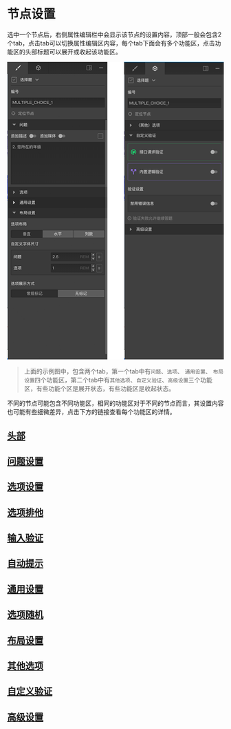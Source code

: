 # 节点设置

选中一个节点后，右侧属性编辑栏中会显示该节点的设置内容，顶部一般会包含2个tab，点击tab可以切换属性编辑区内容，每个tab下面会有多个功能区，点击功能区的头部标题可以展开或收起该功能区。

<img src='./images/concept.png'>

> 上面的示例图中，包含两个tab，第一个tab中有`问题`、`选项`、 `通用设置`、 `布局设置`四个功能区，第二个tab中有`其他选项`、`自定义验证`、`高级设置`三个功能区，有些功能个区是展开状态，有些功能区是收起状态。

不同的节点可能包含不同功能区，相同的功能区对于不同的节点而言，其设置内容也可能有些细微差异，点击下方的链接查看每个功能区的详情。

## [头部](./header.md)
## [问题设置](./question.md)
## [选项设置](./option.md)
## [选项排他](./option-exclude.md)
## [输入验证](./input-validation.md)
## [自动提示](./auto-complete.md)
## [通用设置](./common.md)
## [选项随机](./option-random.md)
## [布局设置](./layout.md)
## [其他选项](./other-option.md)
## [自定义验证](./custom-validation.md)
## [高级设置](./advanced.md)
